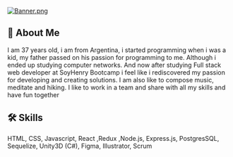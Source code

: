 [![Banner.png](https://i.postimg.cc/8PZ8g59p/Banner.png)](https://postimg.cc/RNJpcMvy)

## 🚀 About Me
I am 37 years old, i am from Argentina, i started programming when i was a kid, my father passed on his passion for programming to me. Although i ended up studying computer networks. And now after studying Full stack web developer at SoyHenry Bootcamp i feel like i rediscovered my passion for developing and creating solutions. I am also like to compose music, meditate and hiking. I like to work in a team and share with all my skills and have fun together



## 🛠 Skills
HTML, CSS, Javascript, React ,Redux ,Node.js, Express.js, PostgresSQL, Sequelize, Unity3D (C#), Figma, Illustrator, Scrum

